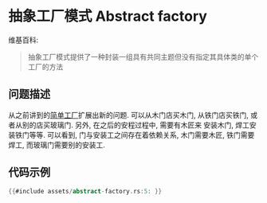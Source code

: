 # 抽象工厂模式 Abstract factory

维基百科:
> 抽象工厂模式提供了一种封装一组具有共同主题但没有指定其具体类的单个工厂的方法

## 问题描述

从之前讲到的[简单工厂](simple-factory.md)扩展出新的问题.
可以从木门店买木门, 从铁门店买铁门, 或者从别的店买玻璃门. 另外, 在之后的安程过程中, 需要有木匠来
安装木门, 焊工安装铁门等等. 可以看到, 门与安装工之间存在着依赖关系, 木门需要木匠, 铁门需要焊工,
而玻璃门需要别的安装工.

## 代码示例

```rust
{{#include assets/abstract-factory.rs:5: }}
```